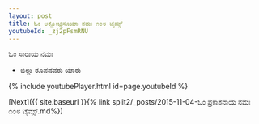 ```yaml
---
layout: post
title: ಓಂ ಅಕ್ಷೋಭ್ಯಸೂಯಾ ನಮಃ ೧೦೮ ಟೈಮ್ಸ್
youtubeId: _zj2pFsmRNU
---
```

 
 
ಓಂ  ಸಾರಾಯ  ನಮಃ  
 
 -  ಬಿಲ್ಲು ರೂಪದವರು ಯಾರು 
 
  
 
  
 
 
 
 
 
 


{% include youtubePlayer.html id=page.youtubeId %}
 
[Next]({{ site.baseurl }}{% link  split2/_posts/2015-11-04-ಓಂ ಪ್ರಕಾಶನಾಯ ನಮಃ ೧೦೮ ಟೈಮ್ಸ್.md%})
 
